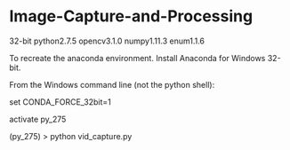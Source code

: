 # Image-Capture-and-Processing
32-bit python2.7.5
opencv3.1.0
numpy1.11.3
enum1.1.6

To recreate the anaconda environment.
Install Anaconda for Windows 32-bit.

From the Windows command line (not the python shell):

set CONDA_FORCE_32bit=1

activate py_275


(py_275) > python vid_capture.py